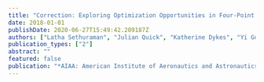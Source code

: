 ```yaml
---
title: "Correction: Exploring Optimization Opportunities in Four-Point Suspension Wind Turbine Drivetrains through Integrated Design Approaches"
date: 2018-01-01
publishDate: 2020-06-27T15:49:42.289187Z
authors: ["Latha Sethuraman", "Julian Quick", "Katherine Dykes", "Yi Guo"]
publication_types: ["2"]
abstract: ""
featured: false
publication: "*AIAA: American Institute of Aeronautics and Astronautics*"
---
```


